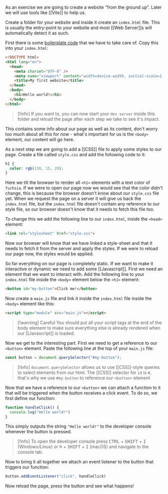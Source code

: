 
As an exercise we are going to create a website "from the ground up". Later we will use tools like [[Vite]] to help us.

Create a folder for your website and inside it create an `index.html` file. This is usually the entry-point to your website and most [[Web Server]]s will automatically detect it as such.

First there is some [boilerplate code](https://en.wikipedia.org/wiki/Boilerplate_code) that we have to take care of. Copy this into your `index.html`:

```html
<!DOCTYPE html>
<html lang="en">
  <head>
    <meta charset="UTF-8" />
    <meta name="viewport" content="width=device-width, initial-scale=1.0" />
    <title>My first website</title>
  </head>
  <body>
    <h1>Hello world!</h1>
  </body>
</html>
```

> [!info]
> If you want to, you can now start your `dev server` inside this folder and reload the page after each step we take to see it's impact.

This contains some info about our page as well as its content, don't worry too much about all this for now - what's important for us is the `<body>` element, our content will go here.

As a next step we are going to add a [[CSS]] file to apply some styles to our page. Create a file called `style.css` and add the following code to it:

```css
h1 {
  color: rgb(130, 15, 20);
}
```

Here we till the browser to render all `<h1>` elements with a text color of `fuchsia`. If we were to open our page now we would see that the color didn't change, this is because the browser doesn't know about our `style.css` file yet. When we request the page on a server it will give us back the `index.html` file, but the `index.html` file doesn't contain any reference to our style file, so our browser doesn't know that it needs to fetch this file too.

To change this we add the following line to our `index.html`, inside the `<head>` element:

```html
<link rel="stylesheet" href="style.css">
```

Now our browser will know that we have linked a style-sheet and that it needs to fetch it from the server and apply the styles. If we were to reload our page now, the styles would be applied.

So far everything on our page is completely static. If we want to make it interactive or dynamic we need to add some [[Javascript]]. First we need an element that we want to interact with. Add the following line to your `index.html` file inside the `<body>` element below the `<h1>` element:

```html
<button id="my-button">Click me!</button>
```

Now create a `main.js` file and link it inside the `index.html` file inside the `<body>` element like this:

```html
<script type="module" src="main.js"></script>
```

> [!warning] Careful
> You should put all your script tags at the end of the body element to make sure everything else is already rendered when our [[Javascript]] is loaded.

Now we get to the interesting part. First we need to get a reference to our `<button>` element. Paste the following line at the top of your `main.js` file:

```js
const button = document.querySelector("#my-button");
```

> [!info]
> `document.querySelector` allows us to use [[CSS]]-style queries to select elements from our html. The [[CSS]] selector for `id` is `#`, that's why we use `#my-button` to reference our `<button>` element

Now that we have a reference to our `<button>` we can attach a function to it that will be triggered when the button receives a click event. To do so, we first define our function:

```js
function handleClick() {
  console.log("Hello world!")
}
```

This simply outputs the string `"Hello world!"` to the developer console whenever the button is pressed.

>[!info]
>To open the developer console press <kbd>CTRL</kbd> + <kbd>SHIFT</kbd> + <kbd>I</kbd> (Windows/Linux) or <kbd>⌘</kbd> + <kbd>SHIFT</kbd> + <kbd>I</kbd> (macOS) and navigate to the console tab.

Now to bring it all together we attach an event listener to the button that triggers our function:

```js
button.addEventListener("click", handleClick)
```

Now reload the page, press the button and see what happens!
